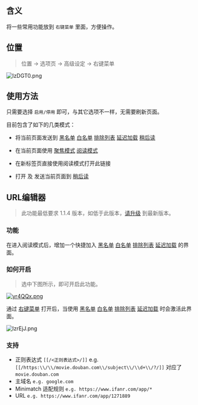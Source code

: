
含义
---

将一些常用功能放到 `右键菜单` 里面，方便操作。

位置
---

> 位置 → 选项页 →  高级设定 → 右键菜单

![lzDGT0.png](https://s2.ax1x.com/2020/02/01/18o5CR.png)

使用方法
---

只需要选择 `启用/停用` 即可，与其它选项不一样，无需要刷新页面。

目前包含了如下的几类模式：

- 将当前页面发送到 [黑名单](FAQ?id=黑名单)  [白名单](FAQ?id=白名单)  [排除列表](FAQ?id=排除列表) [延迟加载](词法分析引擎?id=延迟加载)  [稍后读](稍后读) 

- 在当前页面使用 [聚焦模式](聚焦模式)  [阅读模式](阅读模式)

- 在新标签页直接使用阅读模式打开此链接

- 打开 及 发送当前页面到 [稍后读](稍后读) 

URL编辑器
---

> 此功能最低要求 1.1.4 版本，如低于此版本，[请升级](http://ksria.com/simpread/) 到最新版本。

### 功能

在进入阅读模式后，增加一个快捷加入  [黑名单](FAQ?id=黑名单)  [白名单](FAQ?id=白名单)  [排除列表](FAQ?id=排除列表) [延迟加载](词法分析引擎?id=延迟加载) 的界面。

### **如何开启**

> 选中下图所示，即可开启此功能。

[![yr4QQx.png](https://s3.ax1x.com/2021/02/13/yr4QQx.png)](https://imgchr.com/i/yr4QQx)

通过   [右键菜单](右键菜单) 打开后，当使用  [黑名单](FAQ?id=黑名单)  [白名单](FAQ?id=白名单)  [排除列表](FAQ?id=排除列表) [延迟加载](词法分析引擎?id=延迟加载) 时会激活此界面。

![lzrEjJ.png](https://s2.ax1x.com/2020/02/01/18W04P.png)

### **支持**

- 正则表达式  `[[/<正则表达式>/]]`  e.g. `[[/https:\\/\\/movie.douban.com\\/subject\\/\\d+\\/?/]]` 对应了  `movie.douban.com`
- 主域名 `e.g. google.com`
- Minimatch 适配规则 `e.g. https://www.ifanr.com/app/*`
- URL `e.g. https://www.ifanr.com/app/1271889`